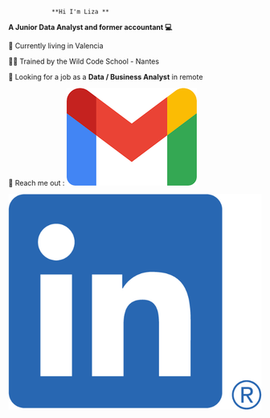                 **Hi I'm Liza **
                
**A Junior Data Analyst and former accountant 💻**

📍  Currently living in Valencia 

🐱‍👤 Trained by the Wild Code School - Nantes

🤝 Looking for a job as a **Data / Business Analyst** in remote

📧 Reach me out :
[![Gmail](https://github.com/LizaFontaine/Liza/blob/main/t%C3%A9l%C3%A9chargement.png?raw=true)](mailto:fontaineliza@gmail.com)

[![LinkedIn](https://github.com/LizaFontaine/Liza/blob/main/LI-In-Bug.png?raw=true)](https://www.linkedin.com/in/liza-fontaine/)


